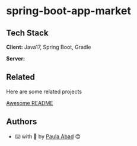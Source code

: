 # spring-boot-app-market

## Tech Stack

**Client:** Java17, Spring Boot, Gradle

**Server:**


## Related

Here are some related projects

[Awesome README](https://github.com/matiassingers/awesome-readme)


## Authors

- ⌨️ with :purple_heart: by [Paula Abad](http://www.linkedin.com/in/paulabadt) 😊